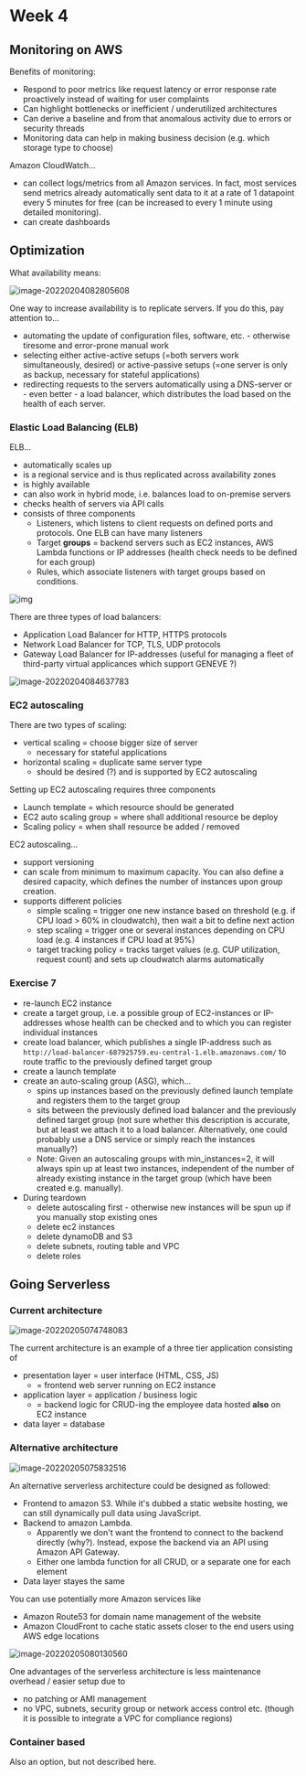 # Week 4

## Monitoring on AWS

Benefits of monitoring:

- Respond to poor metrics like request latency or error response rate proactively instead of waiting for user complaints
- Can highlight bottlenecks or inefficient / underutilized architectures
- Can derive a baseline and from that anomalous activity due to errors or security threads
- Monitoring data can help in making business decision (e.g. which storage type to choose)

Amazon CloudWatch...

- can collect logs/metrics from all Amazon services. In fact, most services send metrics already automatically sent data to it at a rate of 1 datapoint every 5 minutes for free (can be increased to every 1 minute using detailed monitoring).
- can create dashboards

## Optimization 

What availability means:

![image-20220204082805608](week4.assets/image-20220204082805608.png)

One way to increase availability is to replicate servers. If you do this, pay attention to...

- automating the update of configuration files, software, etc. - otherwise tiresome and error-prone manual work
- selecting either active-active setups (=both servers work simultaneously, desired) or active-passive setups (=one server is only as backup, necessary for stateful applications)
- redirecting requests to the servers automatically using a DNS-server or - even better - a load balancer, which distributes the load based on the health of each server.

### Elastic Load Balancing (ELB)

ELB...

- automatically scales up
- is a regional service and is thus replicated across availability zones
- is highly available
- can also work in hybrid mode, i.e. balances load to on-premise servers
- checks health of servers via API calls
- consists of three components
  - Listeners, which listens to client requests on defined ports and protocols. One ELB can have many listeners
  - Target **groups** = backend servers such as EC2 instances, AWS Lambda functions or IP addresses (health check needs to be defined for each group)
  - Rules, which associate listeners with target groups based on conditions.

![img](week4.assets/HAix_5anRTiIsf-WpyU4Ew_399d176189a7467795b6ffb2847106e8_healthCheck.jpeg)

There are three types of load balancers: 

- Application Load Balancer for HTTP, HTTPS protocols
- Network Load Balancer for TCP, TLS, UDP protocols
- Gateway Load Balancer for IP-addresses (useful for managing a fleet of third-party virtual applicances which support GENEVE ?)

![image-20220204084637783](week4.assets/image-20220204084637783.png)

### EC2 autoscaling

There are two types of scaling:

- vertical scaling = choose bigger size of server
  - necessary for stateful applications
- horizontal scaling = duplicate same server type
  - should be desired (?) and is supported by EC2 autoscaling

Setting up EC2 autoscaling requires three components

- Launch template = which resource should be generated
- EC2 auto scaling group = where shall additional resource be deploy
- Scaling policy = when shall resource be added / removed

EC2 autoscaling...

- support versioning
- can scale from minimum to maximum capacity. You can also define a desired capacity, which defines the number of instances upon group creation.
- supports different policies
  - simple scaling = trigger one new instance based on threshold (e.g. if CPU load > 60% in cloudwatch), then wait a bit to define next action
  - step scaling = trigger one or several instances depending on CPU load (e.g. 4 instances if CPU load at 95%)
  - target tracking policy = tracks target values (e.g. CUP utilization, request count) and sets up cloudwatch alarms automatically

### Exercise 7

- re-launch EC2 instance
- create a target group, i.e. a possible group of EC2-instances or IP-addresses whose health can be checked and to which you can register individual instances
- create load balancer, which publishes a single IP-address such as `http://load-balancer-687925759.eu-central-1.elb.amazonaws.com/` to route traffic to the previously defined target group
- create a launch template
- create an auto-scaling group (ASG), which...
  - spins up instances based on the previously defined launch template and registers them to the target group
  - sits between the previously defined load balancer and the previously defined target group (not sure whether this description is accurate, but at least we attach it to a load balancer. Alternatively, one could probably use a DNS service or simply reach the instances manually?)
  - Note: Given an autoscaling groups with min_instances=2, it will always spin up at least two instances, independent of the number of already existing instance in the target group (which have been created e.g. manually).
- During teardown
  - delete autoscaling first - otherwise new instances will be spun up if you manually stop existing ones
  - delete ec2 instances
  - delete dynamoDB and S3
  - delete subnets, routing table and VPC
  - delete roles




## Going Serverless

### Current architecture

![image-20220205074748083](week4.assets/image-20220205074748083.png)

The current architecture is an example of a three tier application consisting of 

- presentation layer = user interface (HTML, CSS, JS)
  - = frontend web server running on EC2 instance
- application layer = application / business logic
  - = backend logic for CRUD-ing the employee data hosted **also** on EC2 instance
- data layer = database

### Alternative architecture

![image-20220205075832516](week4.assets/image-20220205075832516.png)

An alternative serverless architecture could be designed as followed:

- Frontend to amazon S3. While it's dubbed a static website hosting, we can still dynamically pull data using JavaScript.
- Backend to amazon Lambda.
  - Apparently we don't want the frontend to connect to the backend directly (why?). Instead, expose the backend via an API using Amazon API Gateway.
  - Either one lambda function for all CRUD, or a separate one for each element
- Data layer stayes the same

You can use potentially more Amazon services like

- Amazon Route53 for domain name management of the website
- Amazon CloudFront to cache static assets closer to the end users using AWS edge locations


![image-20220205080130560](week4.assets/image-20220205080130560.png)

One advantages of the serverless architecture is less maintenance overhead / easier setup due to 

- no patching or AMI management
- no VPC, subnets, security group or network access control etc. (though it is possible to integrate a VPC for compliance regions)

### Container based

Also an option, but not described here.